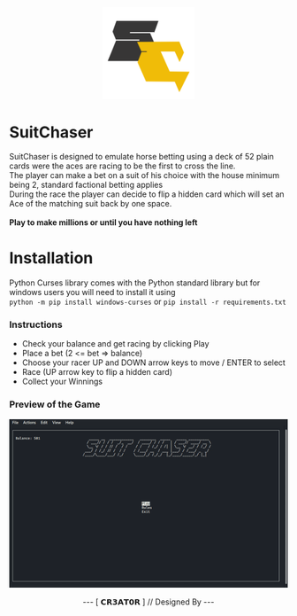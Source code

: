 <p align="center" width="75%">
    <img width="33%" src="logoSC.png">
</p>

# SuitChaser
SuitChaser is designed to emulate horse betting using a deck of 52 plain cards were the aces are racing to be the first to cross the line. <br/>
The player can make a bet on a suit of his choice with the house minimum being 2, standard factional betting applies <br/>
During the race the player can decide to flip a hidden card which will set an Ace of the matching suit back by one space. <br/>
<br/>
**Play to make millions or until you have nothing left**

# Installation
Python Curses library comes with the Python standard library but for windows users you will need to install it using <br/>
`python -m pip install windows-curses` or  `pip install -r requirements.txt`

### Instructions
- Check your balance and get racing by clicking Play
- Place a bet (2 <= bet => balance)
- Choose your racer UP and DOWN arrow keys to move / ENTER to select
- Race (UP arrow key to flip a hidden card)
- Collect your Winnings

### Preview of the Game
![Demo CountPages alpha](gameplay.gif)

<div align="center">
--- [ 𝗖𝗥𝟯𝗔𝗧𝟬𝗥 ] // Designed By --- 
</div>
